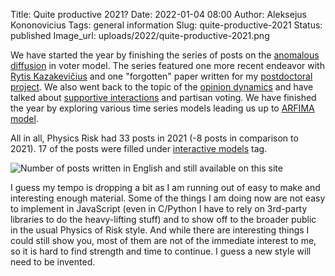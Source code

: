 Title: Quite productive 2021?
Date: 2022-01-04 08:00
Author: Aleksejus Kononovicius
Tags: general information
Slug: quite-productive-2021
Status: published
Image_url: uploads/2022/quite-productive-2021.png

We have started the year by finishing the series of posts on the [anomalous
diffusion](/tag/anomalous-diffusion/) in voter model. The series featured one
more recent endeavor with [Rytis Kazakevičius](/tag/r-kazakevicius/) and one
"forgotten" paper written for my [postdoctoral
project](/tag/postdoctoral-project/). We also went back to the topic of the
[opinion dynamics](/tag/opinion-dynamics/) and have talked about [supportive
interactions](/tag/latane-social-impact-theory/) and partisan voting. We
have finished the year by exploring various time series models leading us up
to [ARFIMA model](/tag/arfima-series/).

All in all, Physics Risk had 33 posts in 2021 (-8 posts in comparison to
2021). 17 of the posts were filled under [interactive
models](/tag/interactive-models/) tag.

![Number of posts written in English and still available on this site]({static}/uploads/2022/quite-productive-2021.png "The
number of posts written in English and still available on this iteration of Physics
of Risk. The wide bars represent total number of posts for each year since 2010,
while the narrower bars represent a number of posts with 'Interactive models' tag.")

I guess my tempo is dropping a bit as I am running out of easy to make and
interesting enough material. Some of the things I am doing now are not easy
to implement in JavaScript (even in C/Python I have to rely on 3rd-party
libraries to do the heavy-lifting stuff) and to show off to the broader
public in the usual Physics of Risk style. And while there are interesting
things I could still show you, most of them are not of the immediate
interest to me, so it is hard to find strength and time to continue. I guess
a new style will need to be invented.
